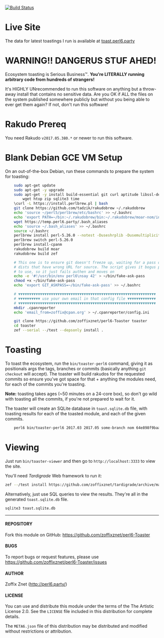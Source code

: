 [![Build Status](https://travis-ci.org/zoffixznet/perl6-Proc-Q.svg)](https://travis-ci.org/zoffixznet/perl6-Proc-Q)

# Live Site

The data for latest toastings I run is available at [toast.perl6.party](https://toast.perl6.party)


# WARNING!! DANGERUS STUF AHED!

Ecosystem toasting is Serious Business™. **You're LITERALLY running
arbitrary code from hundreds of strangers!**

It's HIGHLY UNrecommended to run this software on anything but a throw-away
install that contains no sensitive data. Are you OK if ALL the files on the
system published somewhere publicly but without you being able to ever get them
again? If not, don't run this software!

# Rakudo Prereq

You need Rakudo `v2017.05.380.*` or newer to run this software.

# Blank Debian GCE VM Setup

On an out-of-the-box Debian, run these commands to prepare the system for
toasting:

```bash
    sudo apt-get update
    sudo apt-get -y upgrade
    sudo apt-get -y install build-essential git curl aptitude libssl-dev \
        wget htop zip sqlite3 time
    \curl -L https://install.perlbrew.pl | bash
    git clone https://github.com/tadzik/rakudobrew ~/.rakudobrew
    echo 'source ~/perl5/perlbrew/etc/bashrc' >> ~/.bashrc
    echo 'export PATH=~/bin:~/.rakudobrew/bin:~/.rakudobrew/moar-nom/install/share/perl6/site/bin:$PATH' >> ~/.bashrc
    wget https://temp.perl6.party/.bash_aliases
    echo 'source ~/.bash_aliases' >> ~/.bashrc
    source ~/.bashrc
    perlbrew install perl-5.26.0 --notest -Duseshrplib -Dusemultiplicity
    perlbrew switch perl-5.26.0
    perlbrew install-cpanm
    rakudobrew build moar
    rakudobrew build zef

    # This one is to ensure git doesn't freeze up, waiting for a pass on some
    # dists that have wrong URL for source. The script gives it bogus pass
    # to use, so it just fails authen and moves on
    echo -e '#!/usr/bin/env perl6\nsay 42' > ~/bin/fake-ask-pass
    chmod +x ~/bin/fake-ask-pass
    echo 'export GIT_ASKPASS=~/bin/fake-ask-pass' >> ~/.bashrc

    # ▼▼▼▼▼▼▼▼▼▼▼▼▼▼▼▼▼▼▼▼▼▼▼▼▼▼▼▼▼▼▼▼▼▼▼▼▼▼▼▼▼▼▼▼▼▼▼▼▼▼▼▼▼▼▼▼▼▼▼▼▼▼▼
    # ▼▼▼▼▼▼▼▼▼▼ use your own email in that config file ▼▼▼▼▼▼▼▼▼▼▼▼▼
    # ▼▼▼▼▼▼▼▼▼▼▼▼▼▼▼▼▼▼▼▼▼▼▼▼▼▼▼▼▼▼▼▼▼▼▼▼▼▼▼▼▼▼▼▼▼▼▼▼▼▼▼▼▼▼▼▼▼▼▼▼▼▼▼
    mkdir .cpanreporter
    echo 'email_from=zoffix@cpan.org' > ~/.cpanreporter/config.ini

    git clone https://github.com/zoffixznet/perl6-Toaster toaster
    cd toaster
    zef --serial --/test --depsonly install .
```

# Toasting

To toast the ecosystem, run the `bin/toaster-perl6` command, giving it as
positionals args the tags, branches or commits (basically anything
`git checkout` will accept). The toaster will build rakudos for the requested
commits so ensure you've got space for that + anything the modules need, for
each of the commits you're toasting.

**Note:** toasting takes ages (~50 minutes on a 24-core box), so don't go wild
with toasting all the commits, if you're not prepared to wait for it.

The toaster will create an SQLite database in `toast.sqlite.db` file, with
toasting results for each of the toasted module, and each of the given commits.

```bash
    perl6 bin/toaster-perl6 2017.03 2017.05 some-branch nom 64e898f9baa159e2019
```

# Viewing

Just run `bin/toaster-viewer` and then go to `http://localhost:3333` to view
the site.

You'll need *Tardigrade* Web framework to run it:

```bash
zef --/test install https://github.com/zoffixznet/tardigrade/archive/master.zip
```

Alternatively, just use SQL queries to view the results. They're all in
the generated `toast.sqlite.db` file.

```bash
sqlite3 toast.sqlite.db
```

----

#### REPOSITORY

Fork this module on GitHub:
https://github.com/zoffixznet/perl6-Toaster

#### BUGS

To report bugs or request features, please use
https://github.com/zoffixznet/perl6-Toaster/issues

#### AUTHOR

Zoffix Znet (http://perl6.party/)

#### LICENSE

You can use and distribute this module under the terms of the
The Artistic License 2.0. See the `LICENSE` file included in this
distribution for complete details.

The `META6.json` file of this distribution may be distributed and modified
without restrictions or attribution.
